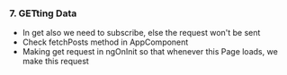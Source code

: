 ### 7. GETting Data

* In get also we need to subscribe, else the request won't be sent
* Check fetchPosts method in AppComponent
* Making get request in ngOnInit so that whenever this Page loads, we make this request